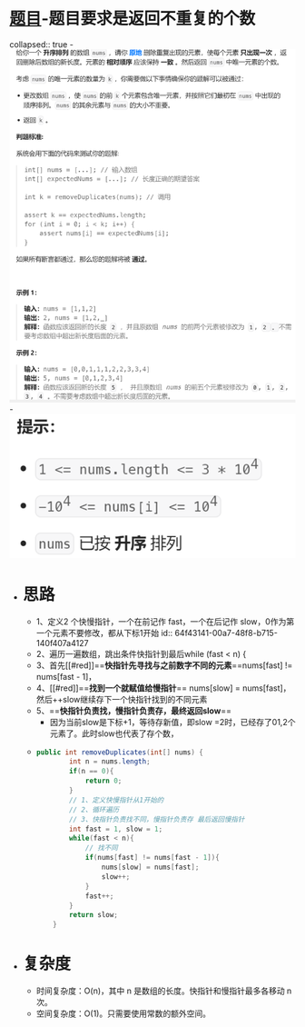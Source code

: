 # [题目](https://leetcode.cn/problems/remove-duplicates-from-sorted-array/)-题目要求是返回不重复的个数
collapsed:: true
	- ![image.png](../assets/image_1693724343607_0.png)
	- ![image.png](../assets/image_1693724374980_0.png)
- # 思路
	- 1、定义2 个快慢指针，一个在前记作 fast，一个在后记作 slow，0作为第一个元素不要修改，都从下标1开始
	  id:: 64f43141-00a7-48f8-b715-140f407a4127
	- 2、遍历一遍数组，跳出条件快指针到最后while (fast < n) {
	- 3、首先[[#red]]==**快指针先寻找与之前数字不同的元素**==nums[fast] != nums[fast - 1]，
	- 4、[[#red]]==**找到一个就赋值给慢指针**== nums[slow] = nums[fast]，然后++slow继续存下一个快指针找到的不同元素
	- 5、==**快指针负责找，慢指针负责存，最终返回slow**==
		- 因为当前slow是下标+1，等待存新值，即slow =2时，已经存了01,2个元素了。此时slow也代表了存个数，
	- ```java
	  public int removeDuplicates(int[] nums) {
	          int n = nums.length;
	          if(n == 0){
	              return 0;
	          }
	          // 1、定义快慢指针从1开始的
	          // 2、循环遍历
	          // 3、快指针负责找不同，慢指针负责存 最后返回慢指针
	          int fast = 1, slow = 1;
	          while(fast < n){
	              // 找不同
	              if(nums[fast] != nums[fast - 1]){
	                  nums[slow] = nums[fast];
	                  slow++;
	              }
	              fast++;
	          }
	          return slow;
	      }
	  ```
- # 复杂度
	- 时间复杂度：O(n)，其中 n 是数组的长度。快指针和慢指针最多各移动 n 次。
	- 空间复杂度：O(1)。只需要使用常数的额外空间。